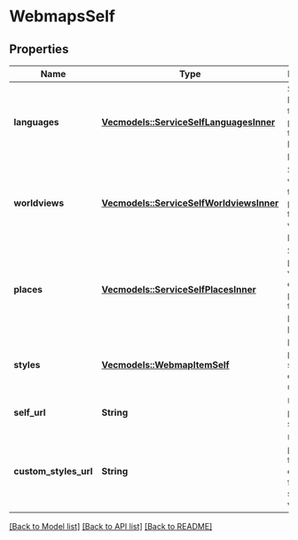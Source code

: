 # WebmapsSelf

## Properties

Name | Type | Description | Notes
------------ | ------------- | ------------- | -------------
**languages** | [**Vec<models::ServiceSelfLanguagesInner>**](ServiceSelf_languages_inner.md) | Supported languages that can be passed to the {?language} parameters. | 
**worldviews** | [**Vec<models::ServiceSelfWorldviewsInner>**](ServiceSelf_worldviews_inner.md) | Supported worldviews that can be passed to the {?worldview} parameters. | 
**places** | [**Vec<models::ServiceSelfPlacesInner>**](ServiceSelf_places_inner.md) | Supported places values that can be passed to the {?places} parameters. | 
**styles** | [**Vec<models::WebmapItemSelf>**](WebmapItemSelf.md) | list of provided styles that can be used. | 
**self_url** | **String** | URL that points to self. | 
**custom_styles_url** | **String** | URL that points to the endpoint for custom style webmaps. | 

[[Back to Model list]](../README.md#documentation-for-models) [[Back to API list]](../README.md#documentation-for-api-endpoints) [[Back to README]](../README.md)


